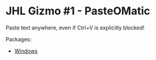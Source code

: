 # JHL Gizmo #1 - PasteOMatic
Paste text anywhere, even if Ctrl+V is explicitly blocked!



Packages:
* [Windows](PasteOMatic.exe)